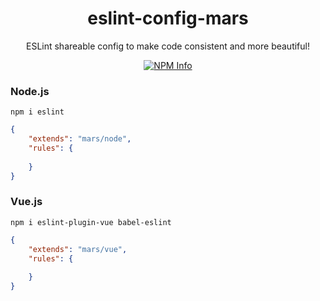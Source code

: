 <div align="center">
	<h1>eslint-config-mars</h1>
	<p>ESLint shareable config to make code consistent and more beautiful!</p>
	<p>
		<a href="https://www.npmjs.com/package/eslint-config-mars/">
			<img src="https://nodei.co/npm/eslint-config-mars.png" alt="NPM Info" />
		</a>
	</p>
</div>

### Node.js

`npm i eslint`
```json
{
	"extends": "mars/node",
	"rules": {
		
	}
}
```
### Vue.js

`npm i eslint-plugin-vue babel-eslint`
```json
{
	"extends": "mars/vue",
	"rules": {
		
	}
}
```